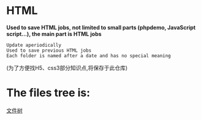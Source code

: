 # HTML

**Used to save HTML jobs, not limited to small parts (phpdemo, JavaScript script...), the main part is HTML jobs**



    Update aperiodically
    Used to save previous HTML jobs
    Each folder is named after a date and has no special meaning
(为了方便找H5、css3部分知识点,将保存于此仓库)

The files tree is:
=================
[文件树](https://github.com/LeonGinger/HTML/blob/master/FilesTree.md)
